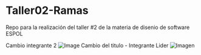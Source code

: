 # Taller02-Ramas
Repo para la realización del taller #2 de la materia de disenio de software ESPOL

Cambio integrante 2
![Image](https://github.com/user-attachments/assets/8ea7310f-bc83-40a9-875e-7fc4af980446)
Cambio del titulo - Integrante Lider
![Imagen](https://github.com/user-attachments/assets/0b802692-0699-4c8b-ab2a-a285dc16698b)
